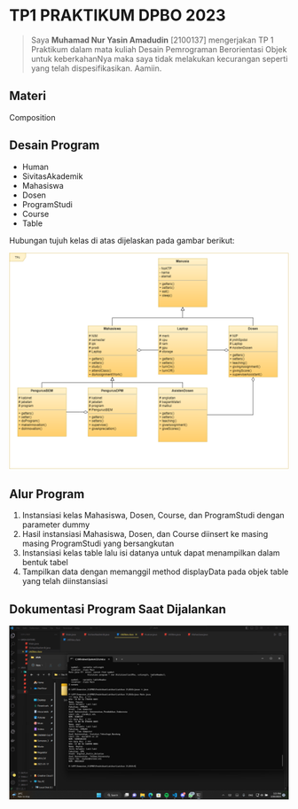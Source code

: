 # TP1 PRAKTIKUM DPBO 2023

> Saya **Muhamad Nur Yasin Amadudin** [2100137] mengerjakan
TP 1 Praktikum dalam
mata kuliah Desain Pemrograman Berorientasi Objek
untuk keberkahanNya maka saya tidak melakukan
kecurangan seperti yang telah dispesifikasikan. Aamiin.

## Materi
Composition

## Desain Program
- Human
- SivitasAkademik
- Mahasiswa
- Dosen
- ProgramStudi
- Course
- Table

Hubungan tujuh kelas di atas dijelaskan pada gambar berikut:

![Desain Kelas](https://github.com/mnyasin26/TP1DPBO2023/blob/main/Desain%20Kelas.png)

## Alur Program
1. Instansiasi kelas Mahasiswa, Dosen, Course, dan ProgramStudi dengan parameter dummy
2. Hasil instansiasi Mahasiswa, Dosen, dan Course diinsert ke masing masing ProgramStudi yang bersangkutan
3. Instansiasi kelas table lalu isi datanya untuk dapat menampilkan dalam bentuk tabel
4. Tampilkan data dengan memanggil method displayData pada objek table yang telah diinstansiasi

## Dokumentasi Program Saat Dijalankan
![Dokumentasi Program Java](https://github.com/mnyasin26/LATIHAN2DPBO2023/blob/main/JAVA/Screenshot/JAVA_YASIN.png)
